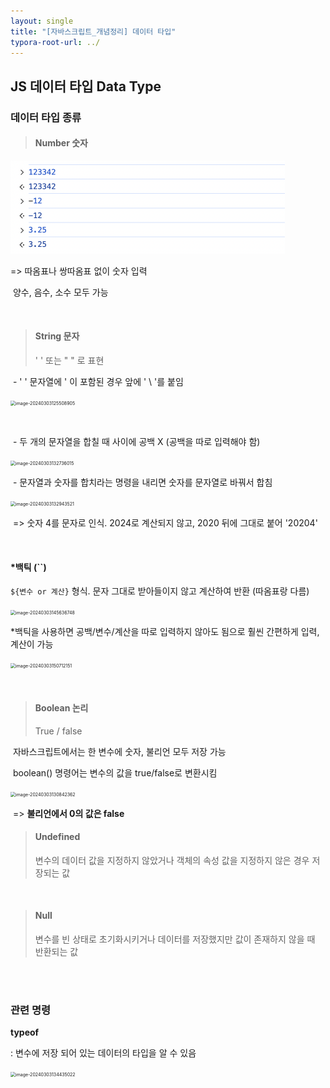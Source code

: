 ```yaml
---
layout: single
title: "[자바스크립트_개념정리] 데이터 타입"
typora-root-url: ../
---
```




## JS 데이터 타입 Data Type





### 데이터 타입 종류





> #### Number  숫자



<img src="/images/2024-03-03-data/image-20240416113201070.png" alt="image-20240416113201070" style="zoom:50%;" />

=> 따옴표나 쌍따옴표 없이 숫자 입력

​    양수, 음수, 소수 모두 가능

<br>

> #### String  문자 
>
>  ' '  또는 " " 로 표현



​			- ' ' 문자열에 ' 이 포함된 경우 앞에 ' \ '를 붙임

​			<img src="/images/2024-03-03/image-20240303125508905.png" alt="image-20240303125508905" style="zoom:50%;" />

​			

​			- 두 개의 문자열을 합칠 때 사이에 공백 X (공백을 따로 입력해야 함)

​			<img src="/images/2024-03-03/image-20240303132736015.png" alt="image-20240303132736015" style="zoom:50%;" />



​			- 문자열과 숫자를 합치라는 명령을 내리면 숫자를 문자열로 바꿔서 합침

​			<img src="/images/2024-03-03/image-20240303132943521.png" alt="image-20240303132943521" style="zoom:50%;" />    

​			=> 숫자 4를 문자로 인식. 2024로 계산되지 않고, 2020 뒤에 그대로 붙어 '20204'



<br>

#### ***백틱 (``)**

 `${변수 or 계산}` 형식. 문자 그대로 받아들이지 않고 계산하여 반환 (따옴표랑 다름)

​					    <img src="/images/2024-03-03/image-20240303145636748.png" alt="image-20240303145636748" style="zoom:50%;" />

*백틱을 사용하면 공백/변수/계산을 따로 입력하지 않아도 됨으로 훨씬 간편하게 입력, 계산이 가능

​					<img src="/images/2024-03-03/image-20240303150712151.png" alt="image-20240303150712151" style="zoom:50%;" />



<br>



> #### Boolean 논리
>
> True / false



​			  자바스크립트에서는 한 변수에 숫자, 불리언 모두 저장 가능

​			  boolean() 명령어는 변수의 값을 true/false로 변환시킴

​			<img src="/images/2024-03-03/image-20240303130842362.png" alt="image-20240303130842362" style="zoom:50%;" />    

​			=> **불리언에서 0의 값은 false** <br>



> #### Undefined
>
> 변수의 데이터 값을 지정하지 않았거나 객체의 속성 값을 지정하지 않은 경우 저장되는 값

 <br>



> #### Null
>
>  변수를 빈 상태로 초기화시키거나 데이터를 저장했지만 값이 존재하지 않을 때 반환되는 값

<br>

<br>

### 관련 명령

**typeof** 

:   변수에 저장 되어 있는 데이터의 타입을 알 수 있음

​		<img src="/images/2024-03-03/image-20240303134435022.png" alt="image-20240303134435022" style="zoom:50%;" />





 



